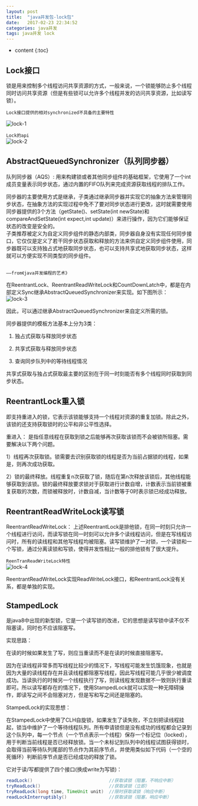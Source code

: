 ```yaml
---
layout: post
title:  "java并发包-lock包"
date:   2017-02-23 22:34:52
categories: java并发
tags: java并发 lock 
---
```


* content
{:toc}

## Lock接口     

锁是用来控制多个线程访问共享资源的方式，一般来说，一个锁能够防止多个线程同时访问共享资源（但是有些锁可以允许多个线程并发的访问共享资源，比如读写锁）。





`Lock接口提供的相对synchronized﻿不具备的主要特性`  

![lock-1]({{"/css/pics/lock/lock-1.png"}})  

`Lock的api`  
![lock-2]({{"/css/pics/lock/lock-2.png"}}) 

## AbstractQueuedSynchronizer（队列同步器）

队列同步器（AQS）:  用来构建锁或者其他同步组件的基础框架，它使用了一个int成员变量表示同步状态，通过内置的FIFO队列来完成资源获取线程的排队工作。

同步器的主要使用方式是继承，子类通过继承同步器并实现它的抽象方法来管理同步状态，在抽象方法的实现过程中免不了要对同步状态进行更改，这时就需要使用同步器提供的3个方法（getState()、setState(int newState)和compareAndSetState(int expect,int update)）来进行操作，因为它们能够保证状态的改变是安全的。  
子类推荐被定义为自定义同步组件的静态内部类，同步器自身没有实现任何同步接口，它仅仅是定义了若干同步状态获取和释放的方法来供自定义同步组件使用，同步器既可以支持独占式地获取同步状态，也可以支持共享式地获取同步状态，这样就可以方便实现不同类型的同步组件。

                                                                         ——from《java并发编程的艺术》

在ReentrantLock、ReentrantReadWriteLock和CountDownLatch中，都是在内部定义Sync继承AbstractQueuedSynchronizer来实现。如下图所示：  
![lock-3]({{"/css/pics/lock/lock-3.png"}}) 


因此，可以通过继承AbstractQueuedSynchronizer来自定义所需的锁。

同步器提供的模板方法基本上分为3类：

1.  独占式获取与释放同步状态

2.  共享式获取与释放同步状态

3.  查询同步队列中的等待线程情况

共享式获取与独占式获取最主要的区别在于同一时刻能否有多个线程同时获取到同步状态。  

## ReentrantLock重入锁

 即支持重进入的锁，它表示该锁能够支持一个线程对资源的重复加锁。除此之外，该锁的还支持获取锁时的公平和非公平性选择。

 重进入： 是指任意线程在获取到锁之后能够再次获取该锁而不会被锁所阻塞。需要解决以下两个问题。

 1）线程再次获取锁。锁需要去识别获取锁的线程是否为当前占据锁的线程，如果是，则再次成功获取。

 2）锁的最终释放。线程重复n次获取了锁，随后在第n次释放该锁后，其他线程能够获取到该锁。锁的最终释放要求锁对于获取进行计数自增，计数表示当前锁被重复获取的次数，而锁被释放时，计数自减，当计数等于0时表示锁已经成功释放。

## ReentrantReadWriteLock读写锁​

ReentrantReadWriteLock： 上述ReentrantLock是排他锁，在同一时刻只允许一个线程进行访问，而读写锁在同一时刻可以允许多个读线程访问，但是在写线程访问时，所有的读线程和其他写线程均被阻塞。读写锁维护了一对锁，一个读锁和一个写锁，通过分离读锁和写锁，使得并发性相比一般的排他锁有了很大提升。  

`ReenTranReadWriteLock特性`  
![lock-4]({{"/css/pics/lock/lock-4.png"}})   

ReentrantReadWriteLock实现ReadWriteLock接口，和ReentrantLock没有关系，都是单独的实现。



## StampedLock​
是java8中出现的新型锁，它是一个读写锁的改进，它的思想是读写锁中读不仅不阻塞读，同时也不应该阻塞写。

实现思路：

​在读的时候如果发生了写，则应当重读而不是在读的时候直接阻塞写。

因为在读线程非常多而写线程比较少的情况下，写线程可能发生饥饿现象，也就是因为大量的读线程存在并且读线程都阻塞写线程，因此写线程可能几乎很少被调度成功。当读执行的时候另一个线程执行了写，则读线程发现数据不一致则执行重读即可。所以读写都存在的情况下，使用StampedLock就可以实现一种无障碍操作，即读写之间不会阻塞对方，但是写和写之间还是阻塞的。

StampedLock的实现思想：

在StampedLock中使用了CLH自旋锁，如果发生了读失败，不立刻把读线程挂起，锁当中维护了一个等待线程队列。所有申请锁但是没有成功的线程都会记录到这个队列中，每一个节点（一个节点表示一个线程）保存一个标记位（locked），用于判断当前线程是否已经释放锁。当一个未标记到队列中的线程试图获得锁时，会取得当前等待队列尾部的节点作为其前序节点，并使用类似如下代码（一个空的死循环）判断前序节点是否已经成功的释放了锁。



它对于读/写都提供了四个接口(换成write为写锁)：  

```java  
readLock()                             //获取读锁（阻塞，不响应中断）  
tryReadLock()                          //获取读锁（立即）  
tryReadLock(long time, TimeUnit unit)  //限时获取读锁（响应中断）  
readLockInterruptibly()                //获取读锁（阻塞，响应中断）  
```  








